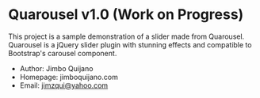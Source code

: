 # Quarousel v1.0 (Work on Progress)

This project is a sample demonstration of a slider made from Quarousel. Quarousel is a jQuery slider plugin with stunning effects and compatible to Bootstrap's carousel component.

* Author: Jimbo Quijano
* Homepage: jimboquijano.com
* Email: jimzqui@yahoo.com